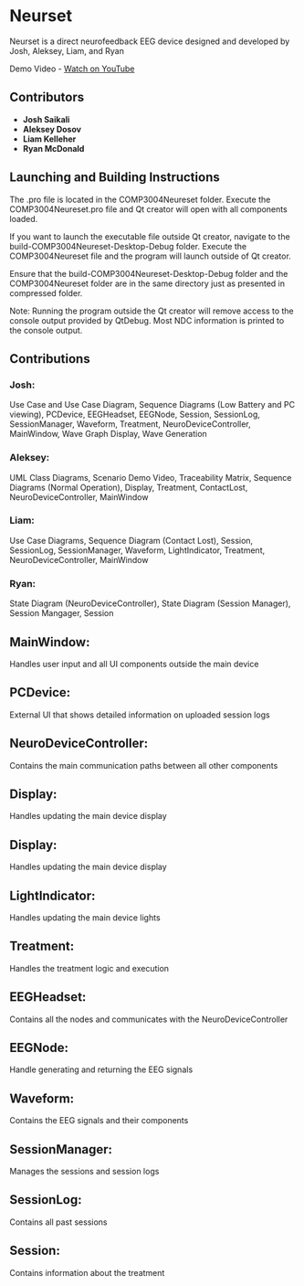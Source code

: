 # Neurset
Neurset is a direct neurofeedback EEG device designed and developed by Josh, Aleksey, Liam, and Ryan

Demo Video - [Watch on YouTube](https://www.youtube.com/watch?v=EnQjXWVbXbM)

## Contributors
- **Josh Saikali**
- **Aleksey Dosov**
- **Liam Kelleher**
- **Ryan McDonald**

## Launching and Building Instructions
The .pro file is located in the COMP3004Neureset folder.
Execute the COMP3004Neureset.pro file and Qt creator will open with all components loaded.

If you want to launch the executable file outside Qt creator, navigate to the build-COMP3004Neureset-Desktop-Debug folder.
Execute the COMP3004Neureset file and the program will launch outside of Qt creator.

Ensure that the build-COMP3004Neureset-Desktop-Debug folder and the COMP3004Neureset folder are in the same directory just as presented in compressed folder.

Note: Running the program outside the Qt creator will remove access to the console output provided by QtDebug.
Most NDC information is printed to the console output.

## Contributions

### Josh:
Use Case and Use Case Diagram,
Sequence Diagrams (Low Battery and PC viewing),
PCDevice,
EEGHeadset,
EEGNode,
Session,
SessionLog,
SessionManager,
Waveform,
Treatment,
NeuroDeviceController,
MainWindow,
Wave Graph Display,
Wave Generation

### Aleksey:
UML Class Diagrams,
Scenario Demo Video,
Traceability Matrix,
Sequence Diagrams (Normal Operation),
Display,
Treatment,
ContactLost,
NeuroDeviceController,
MainWindow

### Liam:
Use Case Diagrams, 
Sequence Diagram (Contact Lost),
Session,
SessionLog,
SessionManager,
Waveform,
LightIndicator,
Treatment,
NeuroDeviceController,
MainWindow

### Ryan:
State Diagram (NeuroDeviceController),
State Diagram (Session Manager),
Session Mangager,
Session

## MainWindow:
Handles user input and all UI components outside the main device

## PCDevice:
External UI that shows detailed information on uploaded session logs

## NeuroDeviceController:
Contains the main communication paths between all other components

## Display:
Handles updating the main device display

## Display:
Handles updating the main device display

## LightIndicator:
Handles updating the main device lights

## Treatment:
Handles the treatment logic and execution

## EEGHeadset:
Contains all the nodes and communicates with the NeuroDeviceController

## EEGNode:
Handle generating and returning the EEG signals

## Waveform:
Contains the EEG signals and their components

## SessionManager:
Manages the sessions and session logs

## SessionLog:
Contains all past sessions

## Session:
Contains information about the treatment
